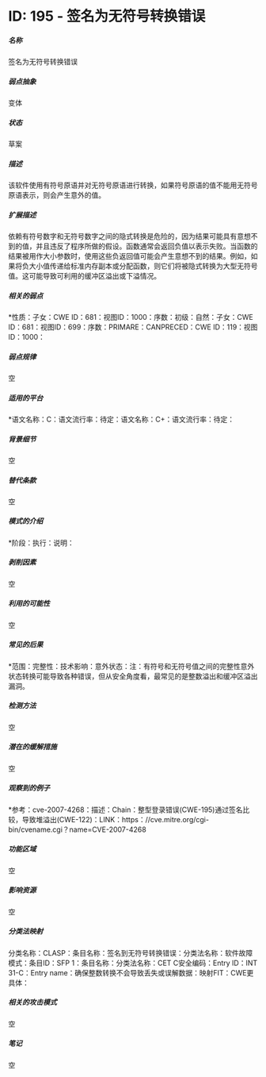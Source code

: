 # ID: 195 - 签名为无符号转换错误
<h5>名称</h5>签名为无符号转换错误
<h5>弱点抽象</h5>变体
<h5>状态</h5>草案
<h5>描述</h5>该软件使用有符号原语并对无符号原语进行转换，如果符号原语的值不能用无符号原语表示，则会产生意外的值。
<h5>扩展描述</h5>依赖有符号数字和无符号数字之间的隐式转换是危险的，因为结果可能具有意想不到的值，并且违反了程序所做的假设。函数通常会返回负值以表示失败。当函数的结果被用作大小参数时，使用这些负返回值可能会产生意想不到的结果。例如，如果将负大小值传递给标准内存副本或分配函数，则它们将被隐式转换为大型无符号值。这可能导致可利用的缓冲区溢出或下溢情况。
<h5>相关的弱点</h5>*性质：子女：CWE ID：681：视图ID：1000：序数：初级：自然：子女：CWE ID：681：视图ID：699：序数：PRIMARE：CANPRECED：CWE ID：119：视图ID：1000：
<h5>弱点规律</h5>空
<h5>适用的平台</h5>*语文名称：C：语文流行率：待定：语文名称：C+：语文流行率：待定：
<h5>背景细节</h5>空
<h5>替代条款</h5>空
<h5>模式的介绍</h5>*阶段：执行：说明：
<h5>剥削因素</h5>空
<h5>利用的可能性</h5>空
<h5>常见的后果</h5>*范围：完整性：技术影响：意外状态：注：有符号和无符号值之间的完整性意外状态转换可能导致各种错误，但从安全角度看，最常见的是整数溢出和缓冲区溢出漏洞。
<h5>检测方法</h5>空
<h5>潜在的缓解措施</h5>空
<h5>观察到的例子</h5>*参考：cve-2007-4268：描述：Chain：整型登录错误(CWE-195)通过签名比较，导致堆溢出(CWE-122)：LINK：https：//cve.mitre.org/cgi-bin/cvename.cgi？name=CVE-2007-4268
<h5>功能区域</h5>空
<h5>影响资源</h5>空
<h5>分类法映射</h5>分类名称：CLASP：条目名称：签名到无符号转换错误：分类法名称：软件故障模式：条目ID：SFP 1：条目名称：分类法名称：CET C安全编码：Entry ID：INT 31-C：Entry name：确保整数转换不会导致丢失或误解数据：映射FIT：CWE更具体：
<h5>相关的攻击模式</h5>空
<h5>笔记</h5>空

